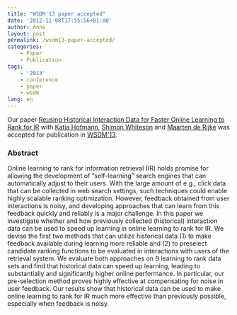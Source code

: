 ```yaml
---
title: "WSDM'13 paper accepted"
date: '2012-11-08T17:55:56+01:00'
author: Anne
layout: post
permalink: /wsdm13-paper-accepted/
categories:
    - Paper
    - Publication
tags:
    - '2013'
    - conference
    - paper
    - wsdm
lang: en
---
```


Our paper [Reusing Historical Interaction Data for Faster Online Learning to Rank for IR](/publications/hofmann2013reusing)
with [Katja Hofmann](http://khofm.wordpress.com/), [Shimon Whiteson](http://staff.science.uva.nl/~whiteson)
and [Maarten de Rijke](http://staff.science.uva.nl/~mdr/) was accepted for publication
in [WSDM'13](http://www.wsdm2013.org/ "http://www.wsdm2013.org/").

### Abstract

Online learning to rank for information retrieval (IR) holds promise for allowing the development of “self-learning”
search engines that can automatically adjust to their users. With the large amount of e.g., click data that can be
collected in web search settings, such techniques could enable highly scalable ranking optimization. However, feedback
obtained from user interactions is noisy, and developing approaches that can learn from this feedback quickly and
reliably is a major challenge. In this paper we investigate whether and how previously collected (historical)
interaction data can be used to speed up learning in online learning to rank for IR. We devise the first two methods
that can utilize historical data (1) to make feedback available during learning more reliable and (2) to preselect
candidate ranking functions to be evaluated in interactions with users of the retrieval system. We evaluate both
approaches on 9 learning to rank data sets and find that historical data can speed up learning, leading to substantially
and significantly higher online performance. In particular, our pre-selection method proves highly effective at
compensating for noise in user feedback. Our results show that historical data can be used to make online learning to
rank for IR much more effective than previously possible, especially when feedback is noisy.
